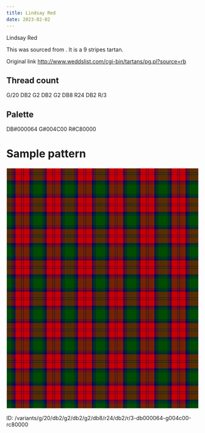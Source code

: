 ```yaml
---
title: Lindsay Red
date: 2023-02-02
---
```

Lindsay Red

This was sourced from <no value>.  It is a 9 stripes tartan.

Original link http://www.weddslist.com/cgi-bin/tartans/pg.pl?source=rb

## Thread count
G/20 DB2 G2 DB2 G2 DB8 R24 DB2 R/3

## Palette
DB#000064 G#004C00 R#C80000

# Sample pattern

![Tartan detail](tartan.png "G/20 DB2 G2 DB2 G2 DB8 R24 DB2 R/3 tartan")

ID: /variants/g/20/db2/g2/db2/g2/db8/r24/db2/r/3-db000064-g004c00-rc80000